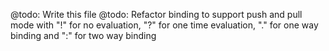 @todo: Write this file
@todo: Refactor binding to support push and pull mode with "!" for no evaluation, "?" for one time evaluation, "." for one way binding and ":" for two way binding